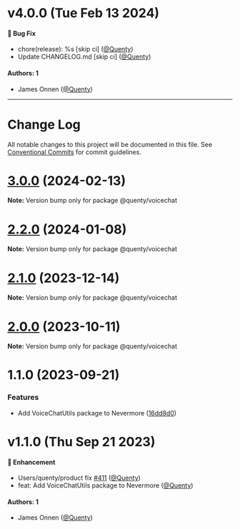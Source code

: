 # v4.0.0 (Tue Feb 13 2024)

#### 🐛 Bug Fix

- chore(release): %s \[skip ci\] ([@Quenty](https://github.com/Quenty))
- Update CHANGELOG.md \[skip ci\] ([@Quenty](https://github.com/Quenty))

#### Authors: 1

- James Onnen ([@Quenty](https://github.com/Quenty))

---

# Change Log

All notable changes to this project will be documented in this file.
See [Conventional Commits](https://conventionalcommits.org) for commit guidelines.

# [3.0.0](https://github.com/Quenty/NevermoreEngine/compare/@quenty/voicechat@2.2.0...@quenty/voicechat@3.0.0) (2024-02-13)

**Note:** Version bump only for package @quenty/voicechat





# [2.2.0](https://github.com/Quenty/NevermoreEngine/compare/@quenty/voicechat@2.1.0...@quenty/voicechat@2.2.0) (2024-01-08)

**Note:** Version bump only for package @quenty/voicechat





# [2.1.0](https://github.com/Quenty/NevermoreEngine/compare/@quenty/voicechat@2.0.0...@quenty/voicechat@2.1.0) (2023-12-14)

**Note:** Version bump only for package @quenty/voicechat





# [2.0.0](https://github.com/Quenty/NevermoreEngine/compare/@quenty/voicechat@1.1.0...@quenty/voicechat@2.0.0) (2023-10-11)

**Note:** Version bump only for package @quenty/voicechat





# 1.1.0 (2023-09-21)


### Features

* Add VoiceChatUtils package to Nevermore ([16dd8d0](https://github.com/Quenty/NevermoreEngine/commit/16dd8d01d73b10fe2f56d9433021f23d5ccede8f))





# v1.1.0 (Thu Sep 21 2023)

#### 🚀 Enhancement

- Users/quenty/product fix [#411](https://github.com/Quenty/NevermoreEngine/pull/411) ([@Quenty](https://github.com/Quenty))
- feat: Add VoiceChatUtils package to Nevermore ([@Quenty](https://github.com/Quenty))

#### Authors: 1

- James Onnen ([@Quenty](https://github.com/Quenty))
